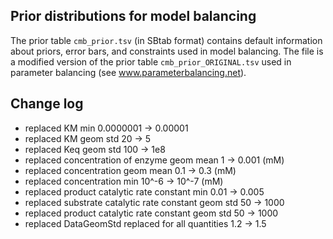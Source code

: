 Prior distributions for model balancing
---------------------------------------

The prior table `cmb_prior.tsv` (in SBtab format) contains default information about priors, error bars, and constraints used in model balancing. The file is a modified version of the prior table `cmb_prior_ORIGINAL.tsv` used in parameter balancing (see www.parameterbalancing.net).

## Change log

* replaced KM min 0.0000001 -> 0.00001
* replaced KM geom std 20 -> 5
* replaced Keq geom std 100 -> 1e8
* replaced concentration of enzyme geom mean 1 -> 0.001 (mM)
* replaced concentration geom mean 0.1 -> 0.3 (mM)
* replaced concentration min 10^-6 -> 10^-7 (mM)
* replaced product catalytic rate constant min 0.01 -> 0.005
* replaced substrate catalytic rate constant geom std 50 -> 1000
* replaced product catalytic rate constant geom std   50 -> 1000
* replaced DataGeomStd replaced for all quantities 1.2 -> 1.5
